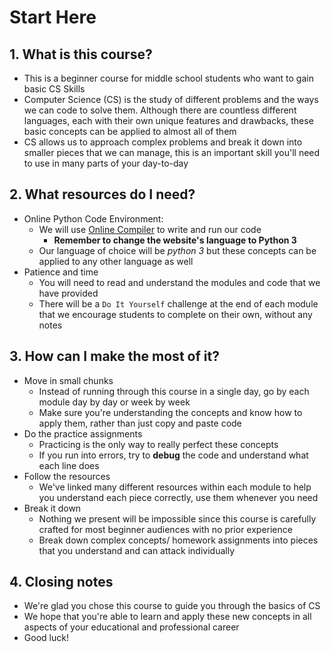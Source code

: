# Start Here
## 1. What is this course?
- This is a beginner course for middle school students who want to gain basic CS Skills
- Computer Science (CS) is the study of different problems and the ways we can code to solve them. Although there are countless different languages, each with their own unique features and drawbacks, these basic concepts can be applied to almost all of them
- CS allows us to approach complex problems and break it down into smaller pieces that we can manage, this is an important skill you'll need to use in many parts of your day-to-day 


## 2. What resources do I need?
- Online Python Code Environment:
    - We will use [Online Compiler](https://www.onlinegdb.com) to write and run our code
        - **Remember to change the website's language to Python 3**
    - Our language of choice will be *python 3* but these concepts can be applied to any other language as well
- Patience and time
    - You will need to read and understand the modules and code that we have provided
    - There will be a `Do It Yourself` challenge at the end of each module that we encourage students to complete on their own, without any notes


## 3. How can I make the most of it?
- Move in small chunks
    - Instead of running through this course in a single day, go by each module day by day or week by week 
    - Make sure you're understanding the concepts and know how to apply them, rather than just copy and paste code
- Do the practice assignments
    - Practicing is the only way to really perfect these concepts
    - If you run into errors, try to **debug** the code and understand what each line does
- Follow the resources
    - We've linked many different resources within each module to help you understand each piece correctly, use them whenever you need
- Break it down
    - Nothing we present will be impossible since this course is carefully crafted for most beginner audiences with no prior experience
    - Break down complex concepts/ homework assignments into pieces that you understand and can attack individually


## 4. Closing notes
- We're glad you chose this course to guide you through the basics of CS 
- We hope that you're able to learn and apply these new concepts in all aspects of your educational and professional career
- Good luck! 

